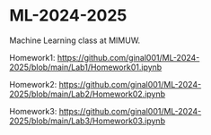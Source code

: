 # ML-2024-2025
Machine Learning class at MIMUW.

Homework1: https://github.com/ginal001/ML-2024-2025/blob/main/Lab1/Homework01.ipynb

Homework2: https://github.com/ginal001/ML-2024-2025/blob/main/Lab2/Homework02.ipynb

Homework3: https://github.com/ginal001/ML-2024-2025/blob/main/Lab3/Homework03.ipynb
